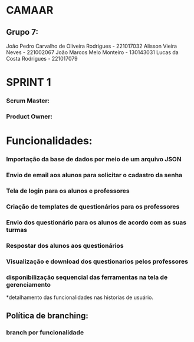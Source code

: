 # CAMAAR
## Grupo 7:
João Pedro Carvalho de Oliveira Rodrigues - 221017032 
Alisson Vieira Neves - 221002067
João Marcos Melo Monteiro - 130143031
Lucas da Costa Rodrigues - 221017079

# SPRINT 1

### Scrum Master:
### Product Owner:

# Funcionalidades:

### Importação da base de dados por meio de um arquivo JSON
### Envio de email aos alunos para solicitar o cadastro da senha
### Tela de login para os alunos e professores
### Criação de templates de questionários para os professores
### Envio dos questionário para os alunos de acordo com as suas turmas
### Respostar dos alunos aos questionários
### Visualização e download dos questionarios pelos professores
### disponibilização sequencial das ferramentas na tela de gerenciamento

*detalhamento das funcionalidades nas historias de usuário.

## Política de branching:
### branch por funcionalidade

